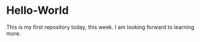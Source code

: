 # Hello-World 
This is my first repository today, this week.
I am looking forward to learning more.
